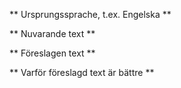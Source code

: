 ** Ursprungssprache, t.ex. Engelska **



** Nuvarande text **



** Föreslagen text **



** Varför föreslagd text är bättre **